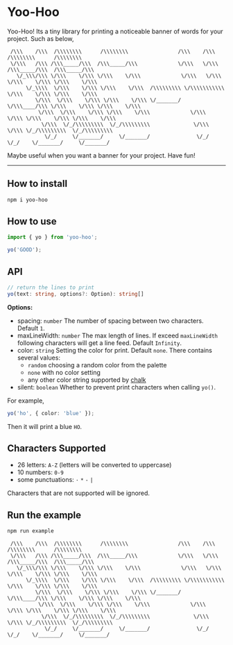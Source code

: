 # Yoo-Hoo

Yoo-Hoo! Its a tiny library for printing a noticeable banner of words for your project. Such as below,

```text
 /\\\    /\\\  /\\\\\\\\      /\\\\\\\\                /\\\    /\\\    /\\\\\\\\      /\\\\\\\\
 \/\\\   /\\\ /\\\_____/\\\  /\\\_____/\\\             \/\\\   \/\\\  /\\\_____/\\\  /\\\_____/\\\
   \/_\\\/\\\ \/\\\    \/\\\ \/\\\    \/\\\             \/\\\   \/\\\ \/\\\    \/\\\ \/\\\    \/\\\
      \/_\\\\  \/\\\    \/\\\ \/\\\    \/\\\  /\\\\\\\\\ \/\\\\\\\\\\\ \/\\\    \/\\\ \/\\\    \/\\\
         \/\\\  \/\\\    \/\\\ \/\\\    \/\\\ \/_______/  \/\\\____/\\\ \/\\\    \/\\\ \/\\\    \/\\\
          \/\\\  \/\\\    \/\\\ \/\\\    \/\\\             \/\\\   \/\\\ \/\\\    \/\\\ \/\\\    \/\\\
           \/\\\  \/_/\\\\\\\\\  \/_/\\\\\\\\\              \/\\\   \/\\\ \/_/\\\\\\\\\  \/_/\\\\\\\\\
            \/_/     \/_______/     \/_______/               \/_/    \/_/    \/_______/     \/_______/
```

Maybe useful when you want a banner for your project. Have fun!

---

## How to install

```bash
npm i yoo-hoo
```

## How to use

```js
import { yo } from 'yoo-hoo';

yo('GOOD');
```

## API

```typescript
// return the lines to print
yo(text: string, options?: Option): string[]
```

**Options:**

- spacing: `number`  The number of spacing between two characters. Default `1`.
- maxLineWidth: `number`  The max length of lines. If exceed `maxLineWidth` following characters will get a line feed. Default `Infinity`.
- color: `string`  Setting the color for print. Default `none`. There contains several values:
  - `random` choosing a random color from the palette
  - `none` with no color setting
  - any other color string supported by [chalk](https://github.com/chalk/chalk)
- silent: `boolean`  Whether to prevent print characters when calling `yo()`.

For example,

```typescript
yo('ho', { color: 'blue' });
```

Then it will print a blue `HO`.

## Characters Supported

- 26 letters: `A-Z` (letters will be converted to uppercase)
- 10 numbers: `0-9`
- some punctuations: `·` `*` `-` `|`

Characters that are not supported will be ignored.

## Run the example

```bash
npm run example
```

```text
 /\\\    /\\\  /\\\\\\\\      /\\\\\\\\                /\\\    /\\\    /\\\\\\\\      /\\\\\\\\
 \/\\\   /\\\ /\\\_____/\\\  /\\\_____/\\\             \/\\\   \/\\\  /\\\_____/\\\  /\\\_____/\\\
   \/_\\\/\\\ \/\\\    \/\\\ \/\\\    \/\\\             \/\\\   \/\\\ \/\\\    \/\\\ \/\\\    \/\\\
      \/_\\\\  \/\\\    \/\\\ \/\\\    \/\\\  /\\\\\\\\\ \/\\\\\\\\\\\ \/\\\    \/\\\ \/\\\    \/\\\
         \/\\\  \/\\\    \/\\\ \/\\\    \/\\\ \/_______/  \/\\\____/\\\ \/\\\    \/\\\ \/\\\    \/\\\
          \/\\\  \/\\\    \/\\\ \/\\\    \/\\\             \/\\\   \/\\\ \/\\\    \/\\\ \/\\\    \/\\\
           \/\\\  \/_/\\\\\\\\\  \/_/\\\\\\\\\              \/\\\   \/\\\ \/_/\\\\\\\\\  \/_/\\\\\\\\\
            \/_/     \/_______/     \/_______/               \/_/    \/_/    \/_______/     \/_______/
```